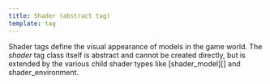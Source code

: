 ```yaml
---
title: Shader (abstract tag)
template: tag
---
```


Shader tags define the visual appearance of models in the game world. The _shader_ tag class itself is abstract and cannot be created directly, but is extended by the various child shader types like [shader_model][] and shader_environment.
